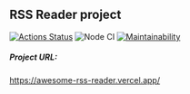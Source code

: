 ## RSS Reader project
[![Actions Status](https://github.com/nikochetov/frontend-project-lvl3/workflows/hexlet-check/badge.svg)](https://github.com/nikochetov/frontend-project-lvl3/actions)
![Node CI](https://github.com/nikochetov/frontend-project-lvl3/workflows/Node%20CI/badge.svg)
[![Maintainability](https://api.codeclimate.com/v1/badges/26d0b7fc3fb7b20267df/maintainability)](https://codeclimate.com/github/nikochetov/frontend-project-lvl3/maintainability)

##### Project URL:
https://awesome-rss-reader.vercel.app/
